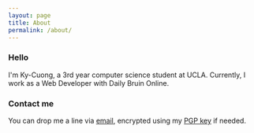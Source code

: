```yaml
---
layout: page
title: About
permalink: /about/
---
```


### Hello

I'm Ky-Cuong, a 3rd year computer science student at UCLA. Currently, I work as
a Web Developer with Daily Bruin Online.


### Contact me

You can drop me a line via [email](mailto:kycuonghuynh@ucla.edu), encrypted 
using my [PGP key](/PGP.txt) if needed. 